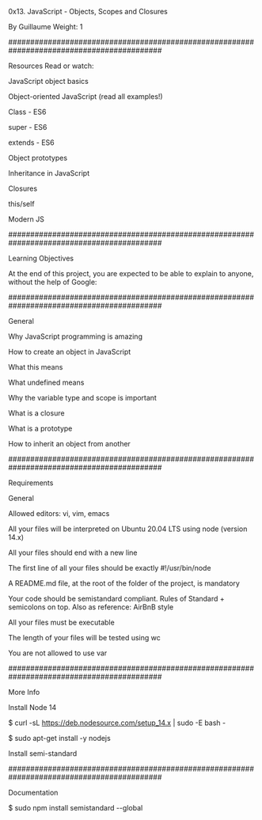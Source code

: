 0x13. JavaScript - Objects, Scopes and Closures



By Guillaume
Weight: 1


###########################################################################################


Resources
Read or watch:




JavaScript object basics



Object-oriented JavaScript (read all examples!)


Class - ES6


super - ES6


extends - ES6


Object prototypes


Inheritance in JavaScript


Closures


this/self


Modern JS



###########################################################################################


Learning Objectives


At the end of this project, you are expected to be able to explain to anyone, without the help of Google:




###########################################################################################


General



Why JavaScript programming is amazing


How to create an object in JavaScript


What this means


What undefined means


Why the variable type and scope is important


What is a closure


What is a prototype


How to inherit an object from another


###########################################################################################


Requirements


General


Allowed editors: vi, vim, emacs


All your files will be interpreted on Ubuntu 20.04 LTS using node (version 14.x)


All your files should end with a new line


The first line of all your files should be exactly #!/usr/bin/node


A README.md file, at the root of the folder of the project, is mandatory


Your code should be semistandard compliant. Rules of Standard + semicolons on top. Also as reference: AirBnB style


All your files must be executable


The length of your files will be tested using wc


You are not allowed to use var


###########################################################################################


More Info


Install Node 14


$ curl -sL https://deb.nodesource.com/setup_14.x | sudo -E bash -


$ sudo apt-get install -y nodejs

Install semi-standard


###########################################################################################


Documentation

$ sudo npm install semistandard --global
